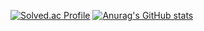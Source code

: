 

[![Solved.ac Profile](http://mazassumnida.wtf/api/v2/generate_badge?boj=ljg7234)](https://solved.ac/ljg7234/)
[![Anurag's GitHub stats](https://github-readme-stats.vercel.app/apifastewanuraghazra)](https://github.com/anuraghazra/github-readme-stats)
